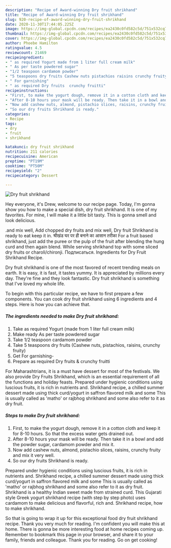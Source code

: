 ```yaml
---
description: "Recipe of Award-winning Dry fruit shrikhand"
title: "Recipe of Award-winning Dry fruit shrikhand"
slug: 920-recipe-of-award-winning-dry-fruit-shrikhand
date: 2020-11-30T17:44:05.225Z
image: https://img-global.cpcdn.com/recipes/ea2430c0fd582c5d/751x532cq70/dry-fruit-shrikhand-recipe-main-photo.jpg
thumbnail: https://img-global.cpcdn.com/recipes/ea2430c0fd582c5d/751x532cq70/dry-fruit-shrikhand-recipe-main-photo.jpg
cover: https://img-global.cpcdn.com/recipes/ea2430c0fd582c5d/751x532cq70/dry-fruit-shrikhand-recipe-main-photo.jpg
author: Phoebe Hamilton
ratingvalue: 4.5
reviewcount: 21469
recipeingredient:
- " as required Yogurt made from 1 liter full cream milk"
- " As per taste powdered sugar"
- "1/2 teaspoon cardamom powder"
- "5 teaspoons dry fruits Cashew nuts pistachios raisins crunchy fruity"
- " For garnishing"
- " as required Dry fruits  crunchy fruitti"
recipeinstructions:
- "First, to make the yogurt dough, remove it in a cotton cloth and keep it for 8-10 hours. So that the excess water gets drained out."
- "After 8-10 hours your mask will be ready. Then take it in a bowl and add the powder sugar, cardamom powder and mix it."
- "Now add cashew nuts, almond, pistachio slices, raisins, crunchy fruity and mix it very well."
- "So our dry fruits Shrikhand is ready."
categories:
- Recipe
tags:
- dry
- fruit
- shrikhand

katakunci: dry fruit shrikhand 
nutrition: 211 calories
recipecuisine: American
preptime: "PT19M"
cooktime: "PT50M"
recipeyield: "2"
recipecategory: Dessert

---
```



![Dry fruit shrikhand](https://img-global.cpcdn.com/recipes/ea2430c0fd582c5d/751x532cq70/dry-fruit-shrikhand-recipe-main-photo.jpg)

Hey everyone, it's Drew, welcome to our recipe page. Today, I'm gonna show you how to make a special dish, dry fruit shrikhand. It is one of my favorites. For mine, I will make it a little bit tasty. This is gonna smell and look delicious.

.and mix well, Add chopped dry fruits and mix well, Dry fruit Shrikhand is ready to eat keep it in. श्रीखंड घर पर ही बनाने का आसान तरीका For a fruit based shrikhand, just add the puree or the pulp of the fruit after blending the hung curd and then again blend. While serving shrikhand top with some sliced dry fruits or charoli/chironji. Подписаться. Ingredients for Dry Fruit Shrikhand Recipe.

Dry fruit shrikhand is one of the most favored of recent trending meals on earth. It is easy, it is fast, it tastes yummy. It is appreciated by millions every day. They're fine and they look fantastic. Dry fruit shrikhand is something that I've loved my whole life.


To begin with this particular recipe, we have to first prepare a few components. You can cook dry fruit shrikhand using 6 ingredients and 4 steps. Here is how you can achieve that.

<!--inarticleads1-->

##### The ingredients needed to make Dry fruit shrikhand:

1. Take  as required Yogurt (made from 1 liter full cream milk)
1. Make ready  As per taste powdered sugar
1. Take 1/2 teaspoon cardamom powder
1. Take 5 teaspoons dry fruits (Cashew nuts, pistachios, raisins, crunchy fruity)
1. Get  For garnishing-
1. Prepare  as required Dry fruits &amp; crunchy fruitti


For Maharashtrians, it is a must have dessert for most of the festivals. We also provide Dry Fruits Shrikhand, which is an essential requirement of all the functions and holiday feasts. Prepared under hygienic conditions using luscious fruits, it is rich in nutrients and. Shrikhand recipe, a chilled summer dessert made using thick curd/yogurt in saffron flavored milk and some This is usually called as &#39;matho&#39; or rajbhog shrikhand and some also refer to it as dry fruit. 

<!--inarticleads2-->

##### Steps to make Dry fruit shrikhand:

1. First, to make the yogurt dough, remove it in a cotton cloth and keep it for 8-10 hours. So that the excess water gets drained out.
1. After 8-10 hours your mask will be ready. Then take it in a bowl and add the powder sugar, cardamom powder and mix it.
1. Now add cashew nuts, almond, pistachio slices, raisins, crunchy fruity and mix it very well.
1. So our dry fruits Shrikhand is ready.


Prepared under hygienic conditions using luscious fruits, it is rich in nutrients and. Shrikhand recipe, a chilled summer dessert made using thick curd/yogurt in saffron flavored milk and some This is usually called as &#39;matho&#39; or rajbhog shrikhand and some also refer to it as dry fruit. Shrikhand is a healthy Indian sweet made from strained curd. This Gujarati style Greek yogurt shrikhand recipe (with step by step photo) uses cardamom to make delicious and flavorful, rich and. Shrikhand recipe, how to make shrikhand. 

So that is going to wrap it up for this exceptional food dry fruit shrikhand recipe. Thank you very much for reading. I'm confident you will make this at home. There is gonna be more interesting food at home recipes coming up. Remember to bookmark this page in your browser, and share it to your family, friends and colleague. Thank you for reading. Go on get cooking!
